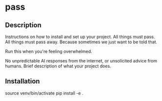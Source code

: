 # pass

## Description
Instructions on how to install and set up your project.
All things must pass. All things must pass away. Because sometimes we just want to be told that.

Run this when you're feeling overwhelmed. 

No unpredictable AI responses from the internet, or unsolicited advice from humans.
Brief description of what your project does.

## Installation
source venv/bin/activate
pip install -e .